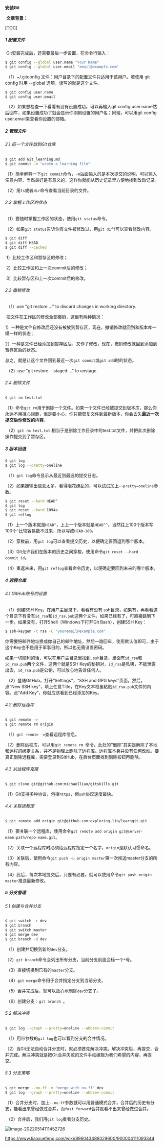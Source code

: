 **安装Git**

​	**文章背景：**



[TOC]

##### 1  配置文件

​	Git安装完成后，还需要最后一步设置，在命令行输入：

```bash
$ git config --global user.name "Your Name"
$ git config --global user.email "email@example.com"
```

​	（1）~/.gitconfig 文件：用户目录下的配置文件只适用于该用户。若使用 git config 时用 --global 选项，读写的就是这个文件。

```bash
$ git config user.name
$ git config user.email
```

​	（2）如果想检查一下看看有没有设置成功，可以再输入git config user.name然后回车，如果设置成功了就会显示你刚刚设置的用户名；同理，可以用git config user.email来查看你设置的邮箱。

##### 2  管理文件

###### 2.1  把一个文件放到Git仓库

```bash
$ git add Git_learning.md
$ git commit -m "wroto a learning file"
```

（1）简单解释一下`git commit`命令，`-m`后面输入的是本次提交的说明，可以输入任意内容，当然最好是有意义的，这样你就能从历史记录里方便地找到改动记录。

（2）用`ls`或者`dir`命令查看当前目录的文件。

###### 2.2  掌握工作区的状态

（1）要随时掌握工作区的状态，使用`git status`命令。

（2）如果`git status`告诉你有文件被修改过，用`git diff`可以查看修改内容。

```bash
$ git diff
$ git diff HEAD
$ git diff --cached
```

​	1）比较工作区和暂存区的修改；

​	2）比较工作区和上一次commit后的修改；

​    3）比较暂存区和上一次commit后的修改。

###### 2.3  撤销修改

​	（1）use "git restore <file>..." to discard changes in working directory.

​		把文件在工作区的修改全部撤销，这里有两种情况：

​		1）一种是文件自修改后还没有被放到暂存区，现在，撤销修改就回到和版本库一模一样的状态；

​		2）一种是文件已经添加到暂存区后，又作了修改，现在，撤销修改就回到添加到暂存区后的状态。

​		总之，就是让这个文件回到最近一次`git commit`或`git add`时的状态。

​	（2）use "git restore --staged <file>..." to unstage.

###### 2.4  删除文件

```bash
$ git rm test.txt
```

​	（1）命令`git rm`用于删除一个文件。如果一个文件已经被提交到版本库，那么你永远不用担心误删，但是要小心，你只能恢复文件到最新版本，你会丢失**最近一次提交后你修改的内容**。

​	（2）`git rm test.txt` 相当于是删除工作目录中的test.txt文件，并把此次删除操作提交到了暂存区。

##### 3  版本回退

```bash
$ git log
$ git log --pretty=oneline
```

​	（1）`git log`命令显示从最近到最远的提交日志。

​	（2）如果嫌输出信息太多，看得眼花缭乱的，可以试试加上`--pretty=oneline`参数。

```bash
$ git reset --hard HEAD^
$ git log
$ git reset --hard 1094a
$ git reflog
```

​	（1）上一个版本就是`HEAD^`，上上一个版本就是`HEAD^^`，当然往上100个版本写100个`^`比较容易数不过来，所以写成`HEAD~100`。

​	（2）穿梭前，用`git log`可以查看提交历史，以便确定要回退到哪个版本。

​	（3）Git允许我们在版本的历史之间穿梭，使用命令`git reset --hard commit_id`。

​	（4）重返未来，用`git reflog`查看命令历史，以便确定要回到未来的哪个版本。

##### 4  远程仓库

###### 4.1  GitHub账号的设置

​	（1）创建SSH Key。在用户主目录下，看看有没有.ssh目录，如果有，再看看这个目录下有没有`id_rsa`和`id_rsa.pub`这两个文件，如果已经有了，可直接跳到下一步。如果没有，打开Shell（Windows下打开Git Bash），创建SSH Key：

```bash
$ ssh-keygen -t rsa -C "youremail@example.com"
```

​	你需要把邮件地址换成你自己的邮件地址，然后一路回车，使用默认值即可，由于这个Key也不是用于军事目的，所以也无需设置密码。

​	如果一切顺利的话，可以在用户主目录里找到`.ssh`目录，里面有`id_rsa`和`id_rsa.pub`两个文件，这两个就是SSH Key的秘钥对，`id_rsa`是私钥，不能泄露出去，`id_rsa.pub`是公钥，可以放心地告诉任何人。

​	（2）登陆GitHub，打开“Settings”，“SSH and GPG keys”页面。然后，点“New SSH key”，填上任意Title，在Key文本框里粘贴`id_rsa.pub`文件的内容。点“Add Key”，你就应该看到已经添加的Key。

###### 4.2  删除远程库

```bash
$ git remote -v
$ git remote rm origin
```

​	（1）`git remote -v`查看远程库信息。

​	（2）删除远程库，可以用`git remote rm `命令。此处的“删除”其实是解除了本地和远程的绑定关系，并不是物理上删除了远程库。远程库本身并没有任何改动。要真正删除远程库，需要登录到GitHub，在后台页面找到删除按钮再删除。

###### 4.3  从远程库克隆

```bash
$ git clone git@github.com:michaelliao/gitskills.git
```

​	（1）Git支持多种协议，包括`https`，但`ssh`协议速度最快。

###### 4.4  关联远程库

```bash
$ git remote add origin git@github.com:exploring-lin/learngit.git
```

​	（1）要关联一个远程库，使用命令`git remote add origin git@server-name:path/repo-name.git`。

​	（2）关联一个远程库时必须给远程库指定一个名字，`origin`是默认习惯命名。

​	（3）关联后，使用命令`git push -u origin master`第一次推送master分支的所有内容。

​	（4）此后，每次本地提交后，只要有必要，就可以使用命令`git push origin master`推送最新修改。

##### 5  分支管理

###### 5.1  创建与合并分支

```bash
$ git switch -c dev
$ git branch
$ git switch master
$ git merge dev
$ git branch -d dev
```

​	（1）创建并切换到新的`dev`分支。

​	（2）`git branch`命令会列出所有分支，当前分支前面会标一个`*`号。

​	（3）直接切换到已有的`master`分支。

​	（4）`git merge`命令用于合并指定分支到当前分支。

​	（5）合并完成后，就可以放心地删除`dev`分支了。

​	（6）创建分支：`git branch `。

###### 5.2  解决冲突

```bash
$ git log --graph --pretty=oneline --abbrev-commit
```

​	（1）用带参数的`git log`也可以看到分支的合并情况。

​	（2）当Git无法自动合并分支时，就必须首先解决冲突。解决冲突后，再提交，合并完成。解决冲突就是把Git合并失败的文件手动编辑为我们希望的内容，再提交。

###### 5.3  分支策略

```bash
$ git merge --no-ff -m "merge with no-ff" dev
$ git log --graph --pretty=oneline --abbrev-commit
```

​	（1）合并分支时，加上`--no-ff`参数就可以用普通模式合并，合并后的历史有分支，能看出来曾经做过合并，而`fast forward`合并就看不出来曾经做过合并。

​	（2）合并后，我们用`git log`看看分支历史。

![image-20220514111452726](C:\Users\Sam_Lin\AppData\Roaming\Typora\typora-user-images\image-20220514111452726.png)





https://www.liaoxuefeng.com/wiki/896043488029600/900004111093344